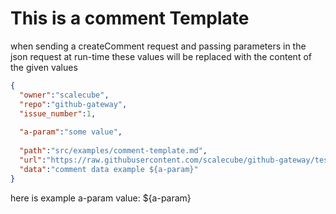 # This is a comment Template

when sending a createComment request and passing parameters in the json request at run-time these values will be replaced with the content of the given values

```json
{
  "owner":"scalecube",
  "repo":"github-gateway",
  "issue_number":1,
  
  "a-param":"some value",
  
  "path":"src/examples/comment-template.md",
  "url":"https://raw.githubusercontent.com/scalecube/github-gateway/test1/src/examples/comment-template.md",
  "data":"comment data example ${a-param}"
}
```

here is example a-param value: ${a-param} 

